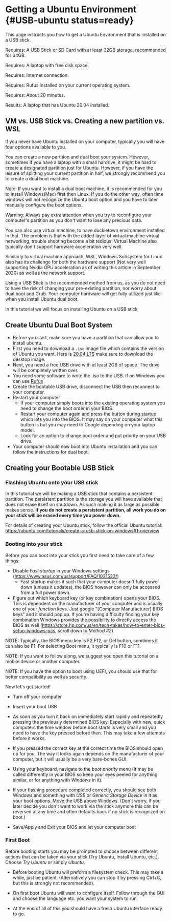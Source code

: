 # Getting a Ubuntu Environment {#USB-ubuntu status=ready}

This page instructs you how to get a Ubuntu Environment that is installed on a USB stick.

<div class='requirements' markdown='1'>

Requires: A USB Stick or SD Card with at least 32GB storage, recommended for 64GB.

Requires: A laptop with free disk space.

Requires: Internet connection.

Requires: Rufus installed on your current operating system.

Requires: About 20 minutes.

Results: A laptop that has Ubuntu 20.04 installed.

</div>

## VM vs. USB Stick vs. Creating a new partition vs. WSL

If you never have Ubuntu installed on your computer, typically you will have four options available to you.

You can create a new partition and dual boot your system. However, sometimes if you have a laptop with a small hardrive, it might be hard to create a designated partition just for Ubuntu. However, if you have the leisure of splitting your current partition in half, we strongly recommend you to create a dual boot machine. 

Note: If you want to install a dual boot machine, it is recommended for you to install Windows(Mac) first then Linux. If you do the other way, often time windows will not recognize the Ubuntu boot option and you have to later manually configure the boot options.

Warning: Always pay extra attention when you try to reconfigure your computer's partition as you don't want to lose any precious data.

You can also use virtual machine, to have duckietown environment installed in that. The problem is that with the added layer of virtual machine virtual networking, trouble shooting become a bit tedious. Virtual Machine also typically don't support hardware acceleration very well. 

Similarly to virtual machine approach, WSL, Windows Subsystem for Linux also has its challenge for both the hardware support (Not very well supporting Nvidia GPU acceleration as of writing this article in September 2020) as well as the network support. 

Using a USB Stick is the recommended method from us, as you do not need to have the risk of changing your pre-existing partition, nor worry about dual boot and Grub. Your computer hardware will get fully utilized just like when you install Ubuntu dual boot.

In this tutorial we will focus on installing Ubuntu on a USB stick

## Create Ubuntu Dual Boot System

* Before you start, make sure you have a partition that can allow you to install ubuntu.
* First you need to download a `.iso` image file which contains the version of Ubuntu you want. Here is [20.04 LTS](http://releases.ubuntu.com/20.04/) make sure to download the desktop image.
* Next, you need a free USB drive with at least 2GB of space. The drive will be completely written over.
* You need some software to write the .iso to the USB. If on Windows you can use [Rufus](https://rufus.ie/)
* Create the bootable USB drive, disconnect the USB then reconnect to your computer.
* Restart your computer
    - If your computer simply boots into the existing operating system you need to change the boot order in your BIOS.
    - Restart your computer again and press the button during startup which lets you into the BIOS. It may say on your computer what this button is but you may need to Google depending on your laptop model. 
    - Look for an option to change boot order and put priority on your USB drive.
* Your computer should now boot into Ubuntu installation and you can follow the instructions for dual boot.

## Creating your Bootable USB Stick

### Flashing Ubuntu onto your USB stick

In this tutorial we will be making a USB stick that contains a persistent partition. The persistent partition is the storage you will have available that does not erase itself on shutdown. As such making it as large as possible makes sense. **If you do not create a persistent partition, all work you do on your stick will be erased every time you power down.**

For details of creating your Ubuntu stick, follow the official Ubuntu tutorial:
https://ubuntu.com/tutorials/create-a-usb-stick-on-windows#1-overview

### Booting into your stick

Before you can boot into your stick you first need to take care of a few things:

- Disable *Fast startup* in your Windows settings (https://www.asus.com/us/support/FAQ/1031533/)
  - Fast startup makes it such that your computer doesn't fully power down (unless it updates), the BIOS however can only be accessed from a full power down.
- Figure out which keyboard key (or key combination) opens your BIOS. This is dependent on the manufacturer of your computer and is usually one of your *function* keys. Just google "[Computer Manufacturer] BIOS keys" and it should pop up. If you're having difficulty finding your key combination Windows provides the possibility to directly access the BIOS as well (https://store.hp.com/us/en/tech-takes/how-to-enter-bios-setup-windows-pcs, scroll down to *Method #2*)

NOTE: Typically, the BIOS menu key is F2,F12, or Del button, somtimes it can also be F1. For selecting Boot menu, it typically is F10 or F11.

NOTE: If you want to follow along, we suggest you open this tutorial on a mobile device or another computer. 

NOTE: If you have the option to boot using UEFI, you should use that for better compatibility as well as security.

Now let's get started!

- Turn off your computer

- Insert your boot USB

- As soon as you turn it back on immediately start rapidly and repeatedly pressing the previously determined BIOS key. Especially with new, quick computers the time window before boot starts is very small and you need to have the key pressed before then. This may take a few attempts before it works.

- If you pressed the correct key at the correct time the BIOS should open up for you. The way it looks again depends on the manufacturer of your computer, but it will usually be a very bare-bones GUI.

- Using your keyboard, navigate to the *boot priority* menu (It may be called differently in your BIOS so keep your eyes peeled for anything similar, or for anything with *Windows* in it).

- If your flashing procedure completed correctly, you should see both Windows and something with *USB*  or *Generic Storage Device* in it as your boot options. Move the USB above Windows. (Don't worry, if you later decide you don't want to work via the stick anymore this can be reversed at any time and often defaults back if no stick is recognized on boot.)

- Save/Apply and Exit your BIOS and let your computer boot

### First Boot

Before booting starts you may be prompted to choose between different actions that can be taken via your stick (Try Ubuntu, Install Ubuntu, etc.). Choose *Try Ubuntu* or simply *Ubuntu*.

- Before booting Ubuntu will preform a filesystem check. This may take a while, just be patient. (Alternatively you can stop it by pressing Ctrl+C, but this is strongly not recommended).

- On first boot Ubuntu will want to configure itself. Follow through the GUI and choose the language etc. you want your system to run.

- At the end of all of this you should have a fresh Ubuntu interface ready to go. 

